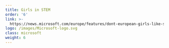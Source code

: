 ```yaml
---
title: Girls in STEM
order: '6'
link: >-
  https://news.microsoft.com/europe/features/dont-european-girls-like-science-technology/
logo: /images/Microsoft-logo.svg
class: microsoft
weight: 6
---
```



